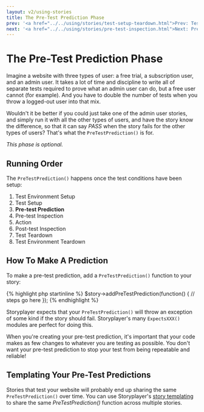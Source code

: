 ```yaml
---
layout: v2/using-stories
title: The Pre-Test Prediction Phase
prev: '<a href="../../using/stories/test-setup-teardown.html">Prev: Test Setup / Teardown Phases</a>'
next: '<a href="../../using/stories/pre-test-inspection.html">Next: Pre-Test Inspection Phase</a>'
---
```


# The Pre-Test Prediction Phase

Imagine a website with three types of user: a free trial, a subscription user, and an admin user.  It takes a lot of time and discipline to write all of separate tests required to prove what an admin user can do, but a free user cannot (for example).  And you have to double the number of tests when you throw a logged-out user into that mix.

Wouldn't it be better if you could just take one of the admin user stories, and simply run it with all the other types of users, and have the story know the difference, so that it can say _PASS_ when the story fails for the other types of users?  That's what the `PreTestPrediction()` is for.

*This phase is optional.*

## Running Order

The `PreTestPrediction()` happens once the test conditions have been setup:

1. Test Environment Setup
1. Test Setup
1. __Pre-test Prediction__
1. Pre-test Inspection
1. Action
1. Post-test Inspection
1. Test Teardown
1. Test Environment Teardown

## How To Make A Prediction

To make a pre-test prediction, add a `PreTestPrediction()` function to your story:

{% highlight php startinline %}
$story->addPreTestPrediction(function() {
	// steps go here
});
{% endhighlight %}

Storyplayer expects that your `PreTestPrediction()` will throw an exception of some kind if the story should fail.  Storyplayer's many `ExpectsXXX()` modules are perfect for doing this.

When you're creating your pre-test prediction, it's important that your code makes as few changes to whatever you are testing as possible.  You don't want your pre-test prediction to stop your test from being repeatable and reliable!

## Templating Your Pre-Test Predictions

Stories that test your website will probably end up sharing the same `PreTestPrediction()` over time.  You can use Storyplayer's [story templating](story-templates.html) to share the same _PreTestPrediction()_ function across multiple stories.